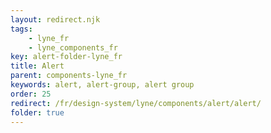 ```yaml
---
layout: redirect.njk
tags: 
    - lyne_fr
    - lyne_components_fr
key: alert-folder-lyne_fr
title: Alert
parent: components-lyne_fr
keywords: alert, alert-group, alert group
order: 25
redirect: /fr/design-system/lyne/components/alert/alert/
folder: true
---
```

